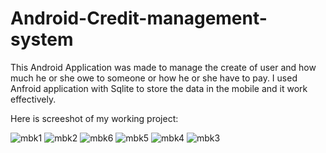 # Android-Credit-management-system

This Android Application was made to manage the create of user and how much he or she owe to someone or how he or she have to pay.
I used Anfroid application with Sqlite to store the data in the mobile and it work effectively.

Here is screeshot of my working project:

![mbk1](https://user-images.githubusercontent.com/39022530/73052655-a06c4000-3eab-11ea-88a9-818d52f2f476.PNG)
![mbk2](https://user-images.githubusercontent.com/39022530/73052653-9fd3a980-3eab-11ea-8132-7ddb051cc933.PNG)
![mbk6](https://user-images.githubusercontent.com/39022530/73052656-a06c4000-3eab-11ea-845f-fde73341d16d.PNG)
![mbk5](https://user-images.githubusercontent.com/39022530/73052657-a06c4000-3eab-11ea-8faf-d71441b88ab3.PNG)
![mbk4](https://user-images.githubusercontent.com/39022530/73052659-a104d680-3eab-11ea-9402-1eaae5d597d5.PNG)
![mbk3](https://user-images.githubusercontent.com/39022530/73052661-a104d680-3eab-11ea-9941-01a5785bb7e5.PNG)
